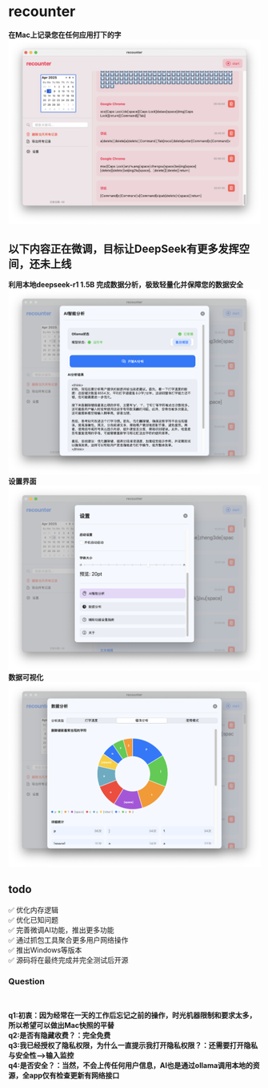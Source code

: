 # recounter
**在Mac上记录您在任何应用打下的字**
<img src="https://github.com/zhuolhc/recounter/blob/main/%E6%88%AA%E5%B1%8F2025-04-07%2021.32.03.png?raw=true" alt="recounter">
## 以下内容正在微调，目标让DeepSeek有更多发挥空间，还未上线
**利用本地deepseek-r1 1.5B 完成数据分析，极致轻量化并保障您的数据安全**
<img src="https://github.com/zhuolhc/recounter/blob/main/%E6%88%AA%E5%B1%8F2025-04-08%2022.03.56.png?raw=true" alt="recounter">
**设置界面**
<img src="https://github.com/zhuolhc/recounter/blob/main/%E6%88%AA%E5%B1%8F2025-04-08%2022.04.02.png?raw=true" alt="recounter">
**数据可视化**
<img src="https://github.com/zhuolhc/recounter/blob/main/%E6%88%AA%E5%B1%8F2025-04-08%2022.04.10.png?raw=true" alt="recounter">
## todo
✅ 优化内存逻辑
<br>
✅ 优化已知问题
<br>
✅ 完善微调AI功能，推出更多功能
<br>
✅ 通过抓包工具聚合更多用户网络操作
<br>
✅ 推出Windows等版本
<br> 
✅ 源码将在最终完成并完全测试后开源

### Question
<br>

**q1:初衷：因为经常在一天的工作后忘记之前的操作，时光机器限制和要求太多，所以希望可以做出Mac快照的平替**
<br>
**q2:是否有隐藏收费？：完全免费**
<br>
**q3:我已经授权了隐私权限，为什么一直提示我打开隐私权限？：还需要打开隐私与安全性——>输入监控**
<br>
**q4:是否安全？：当然，不会上传任何用户信息，AI也是通过ollama调用本地的资源，全app仅有检查更新有网络接口**
